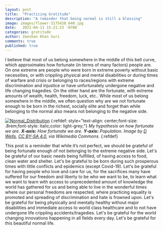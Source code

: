 ```yaml
---
layout: post
title:  "Practicing Gratitude"
description: "A reminder that being normal is still a blessing"
image: images/flower-3175428_640.jpg
date:   2021-04-11 15:21:23 -0700
categories: gratitude
author: Zeeshan Khan Suri
comments: true
published: true
---
```



I believe that most of us belong somewhere in the middle of this bell curve, which approximates how fortunate (in terms of many factors) people are. On one extreme are people who were born in extreme poverty without basic necessities, or with crippling physical and mental disabilities or during times of warfare and crisis or belonging to races/regions with extreme discrimination and injustice or have unfortunately undergone negative and life changing tragedies. On the other hand are the fortunate, with extreme amounts of wealth, health, freedom, luck, etc.. While most of us belong somewhere in the middle, we often question why are we not fortunate enough to be born in the richest, socially elite and forget than while belonging to the normal also means not belonging to the negative side.

[![Normal_Distribution](https://upload.wikimedia.org/wikipedia/commons/4/44/Standard_Normal_Distribution.png)](https://commons.wikimedia.org/wiki/File:Standard_Normal_Distribution.png)
{:refdef: style="text-align: center;font-size: .8rem;font-style: italic;color: light-grey;"}
*My hypothesis on how fortunate we are. **X-axis:** How fortunate we are. **Y-axis:** Population. Image by [D Wells](https://commons.wikimedia.org/wiki/User:D_Wells), [CC BY-SA 4.0](https://creativecommons.org/licenses/by-sa/3.0), via Wikimedia Commons.*
{:refdef}

This post is a reminder that while it’s not perfect, we should be grateful of being fortunate enough of not belonging to the extreme negative side. Let's be grateful of our basic needs being fulfilled, of having access to food, clean water and shelter. Let's be grateful to be born during such prosperous times with little conflicts and epidemics (except Covid-19). Let's be grateful for having people who love and care for us, for the sacrifices many have suffered for our freedom and liberty to be who we want to be, to learn what we want to learn with access to unprecedented amount of knowledge the world has gathered for us and being able to live in the wonderful times where our personal freedoms are respected, where practicing equality is promoted and spreading of discrimination and hate is frowned upon. Let's be grateful for being physically and mentally healthy without major disabilities and immediate access to world class healthcare and to not have undergone life crippling accidents/tragedies. Let's be grateful for the world changing innovations happening in all fields every day. Let's be grateful for this beautiful normal life.
